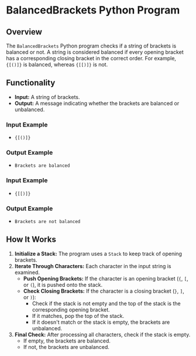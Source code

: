 # BalancedBrackets Python Program

## Overview

The `BalancedBrackets` Python program checks if a string of brackets is balanced or not. A string is considered balanced if every opening bracket has a corresponding closing bracket in the correct order. For example, `{[()]}` is balanced, whereas `{[[)]}` is not.

## Functionality

- **Input:** A string of brackets.
- **Output:** A message indicating whether the brackets are balanced or unbalanced.

### Input Example

- `{[()]}`

### Output Example

- `Brackets are balanced`

### Input Example

- `{[[)]}`

### Output Example

- `Brackets are not balanced`

## How It Works

1. **Initialize a Stack:** The program uses a `Stack` to keep track of opening brackets.
2. **Iterate Through Characters:** Each character in the input string is examined.
   - **Push Opening Brackets:** If the character is an opening bracket (`{`, `[`, or `(`), it is pushed onto the stack.
   - **Check Closing Brackets:** If the character is a closing bracket (`}`, `]`, or `)`):
     - Check if the stack is not empty and the top of the stack is the corresponding opening bracket.
     - If it matches, pop the top of the stack.
     - If it doesn't match or the stack is empty, the brackets are unbalanced.
3. **Final Check:** After processing all characters, check if the stack is empty.
   - If empty, the brackets are balanced.
   - If not, the brackets are unbalanced.
